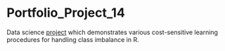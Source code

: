 # Portfolio_Project_14
Data science [project](https://johnpaulinepineda.github.io/Portfolio_Project_14/) which demonstrates various cost-sensitive learning procedures for handling class imbalance in R.
